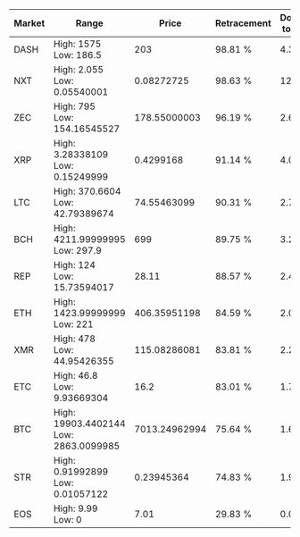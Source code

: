 | Market | Range | Price| Retracement | Doubles to 50% |
| --- | --- | --- | --- | --- |
| DASH | High: 1575<br />Low: 186.5 | 203 | 98.81 % | 4.34 |
| NXT | High: 2.055<br />Low: 0.05540001 | 0.08272725 | 98.63 % | 12.76 |
| ZEC | High: 795<br />Low: 154.16545527 | 178.55000003 | 96.19 % | 2.66 |
| XRP | High: 3.28338109<br />Low: 0.15249999 | 0.4299168 | 91.14 % | 4.00 |
| LTC | High: 370.6604<br />Low: 42.79389674 | 74.55463099 | 90.31 % | 2.77 |
| BCH | High: 4211.99999995<br />Low: 297.9 | 699 | 89.75 % | 3.23 |
| REP | High: 124<br />Low: 15.73594017 | 28.11 | 88.57 % | 2.49 |
| ETH | High: 1423.99999999<br />Low: 221 | 406.35951198 | 84.59 % | 2.02 |
| XMR | High: 478<br />Low: 44.95426355 | 115.08286081 | 83.81 % | 2.27 |
| ETC | High: 46.8<br />Low: 9.93669304 | 16.2 | 83.01 % | 1.75 |
| BTC | High: 19903.4402144<br />Low: 2863.0099985 | 7013.24962994 | 75.64 % | 1.62 |
| STR | High: 0.91992899<br />Low: 0.01057122 | 0.23945364 | 74.83 % | 1.94 |
| EOS | High: 9.99<br />Low: 0 | 7.01 | 29.83 % | 0.00 |

